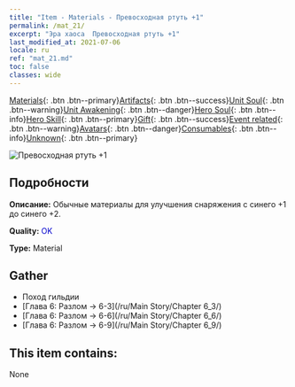 ```yaml
---
title: "Item - Materials - Превосходная ртуть +1"
permalink: /mat_21/
excerpt: "Эра хаоса  Превосходная ртуть +1"
last_modified_at: 2021-07-06
locale: ru
ref: "mat_21.md"
toc: false
classes: wide
---
```

 [Materials](/ItemsRU/){: .btn .btn--primary}[Artifacts](/ItemsRU/Artifacts/){: .btn .btn--success}[Unit Soul](/ItemsRU/UnitSoul/){: .btn .btn--warning}[Unit Awakening](/ItemsRU/UnitAwakening/){: .btn .btn--danger}[Hero Soul](/ItemsRU/HeroSoul/){: .btn .btn--info}[Hero Skill](/ItemsRU/HeroSkill/){: .btn .btn--primary}[Gift](/ItemsRU/Gift/){: .btn .btn--success}[Event related](/ItemsRU/Events/){: .btn .btn--warning}[Avatars](/ItemsRU/Avatars/){: .btn .btn--danger}[Consumables](/ItemsRU/Consumables/){: .btn .btn--info}[Unknown](/ItemsRU/Unknown/){: .btn .btn--primary}

 ![Превосходная ртуть +1](/images/t/i_cailiao_shuiyin1.png)

## Подробности
 **Описание:** Обычные материалы для улучшения снаряжения c синего +1 до синего +2.

 **Quality:** <span style="color: #0000CD">OK</span>

 **Type:** Material

## Gather

*    Поход гильдии 
*    [Глава 6: Разлом -> 6-3](/ru/Main Story/Chapter 6_3/) 
*    [Глава 6: Разлом -> 6-6](/ru/Main Story/Chapter 6_6/) 
*    [Глава 6: Разлом -> 6-9](/ru/Main Story/Chapter 6_9/) 

## This item contains:

  None

